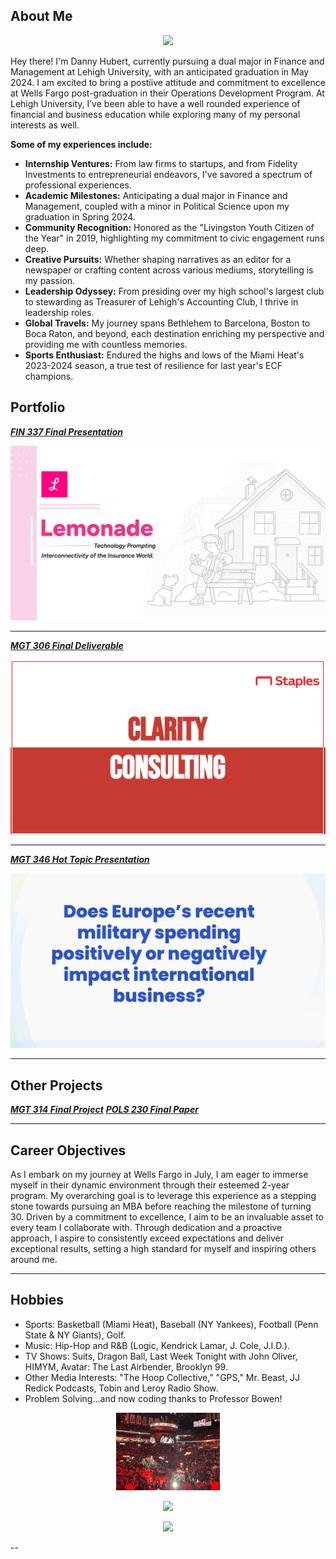 ## About Me

<p style="text-align:center;">
  <img class="img-circle" src="/images/logo.jpg?raw=true" width="33%">
</p>

Hey there! I'm Danny Hubert, currently pursuing a dual major in Finance and Management at Lehigh University, with an anticipated graduation in May 2024. I am excited to bring a postiive attitude and commitment to excellence at Wells Fargo post-graduation in their Operations Development Program. At Lehigh University, I’ve been able to have a well rounded experience of financial and business education while exploring many of my personal interests as well. 

**Some of my experiences include:**
- **Internship Ventures:** From law firms to startups, and from Fidelity Investments to entrepreneurial endeavors, I've savored a spectrum of professional experiences.
- **Academic Milestones:** Anticipating a dual major in Finance and Management, coupled with a minor in Political Science upon my graduation in Spring 2024.
- **Community Recognition:** Honored as the "Livingston Youth Citizen of the Year" in 2019, highlighting my commitment to civic engagement runs deep.
- **Creative Pursuits:** Whether shaping narratives as an editor for a newspaper or crafting content across various mediums, storytelling is my passion.
- **Leadership Odyssey:** From presiding over my high school's largest club to stewarding as Treasurer of Lehigh's Accounting Club, I thrive in leadership roles.
- **Global Travels:** My journey spans Bethlehem to Barcelona, Boston to Boca Raton, and beyond, each destination enriching my perspective and providing me with countless memories.
- **Sports Enthusiast:** Endured the highs and lows of the Miami Heat's 2023-2024 season, a true test of resilience for last year's ECF champions.

## Portfolio

_**[FIN 337 Final Presentation](/projects/FIN337_finalpresentation.pdf)**_


<img src="images/FIN337.png?raw=true"/>

---
_**[MGT 306 Final Deliverable](/projects/MGT306_finalpresentation.pdf)**_

<img src="images/MGT306.png?raw=true"/>

---

_**[MGT 346 Hot Topic Presentation](/projects/MGT346_hottopicpresentation.pdf)**_

<img src="images/MGT346.png?raw=true"/>

---

## Other Projects
_**[MGT 314 Final Project](Project.md)**_
_**[POLS 230 Final Paper](/pdf/sample_presentation.pdf)**_

---

## Career Objectives
As I embark on my journey at Wells Fargo in July, I am eager to immerse myself in their dynamic environment through their esteemed 2-year program. My overarching goal is to leverage this experience as a stepping stone towards pursuing an MBA before reaching the milestone of turning 30. Driven by a commitment to excellence, I aim to be an invaluable asset to every team I collaborate with. Through dedication and a proactive approach, I aspire to consistently exceed expectations and deliver exceptional results, setting a high standard for myself and inspiring others around me.

---

## Hobbies
- Sports: Basketball (Miami Heat), Baseball (NY Yankees), Football (Penn State & NY Giants), Golf.
- Music: Hip-Hop and R&B (Logic, Kendrick Lamar, J. Cole, J.I.D.).
- TV Shows: Suits, Dragon Ball, Last Week Tonight with John Oliver, HIMYM, Avatar: The Last Airbender, Brooklyn 99.
- Other Media Interests: "The Hoop Collective," "GPS," Mr. Beast, JJ Redick Podcasts, Tobin and Leroy Radio Show.
- Problem Solving...and now coding thanks to Professor Bowen!

<p style="text-align:center;">
  <img class="img-circle" src="https://github.com/dannyhubert9/dannyhubert9.github.io/raw/master/images/heat.jpg" width="33%">
</p>
<p style="text-align:center;">
  <img class="img-circle" src="https://github.com/dannyhubert9/dannyhubert9.github.io/raw/master/images/psu.jpg" width="33%">
</p>
<p style="text-align:center;">
  <img class="img-circle" src="https://github.com/dannyhubert9/dannyhubert9.github.io/raw/master/images/golf.jpg" width="33%">
</p>


--
